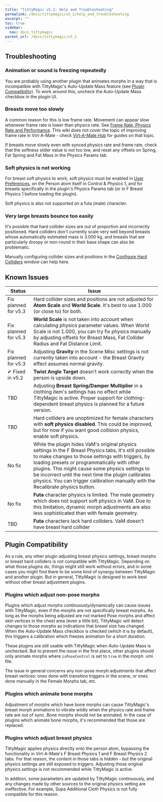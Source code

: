 ```yaml
---
title: "TittyMagic v5.2: Help and Troubleshooting"
permalink: /docs/tittymagic/v5_2/help_and_troubleshooting
excerpt: ""
toc: true
sidebar:
  nav: docs_tittymagic
parent_url: /docs/tittymagic/v5_2
---
```


## Troubleshooting

### Animation or sound is freezing repeatedly

You are probably using another plugin that animates morphs in a way that is incompatible with TittyMagic's Auto-Update Mass feature (see [Plugin Compatibility](wiki/Plugin-Compatibility)). To work around this, uncheck the Auto-Update Mass checkbox in the plugin UI.

### Breasts move too slowly

A common reason for this is low frame rate. Movement can appear slow whenever frame rate is lower than physics rate. See [Frame Rate, Physics Rate and Performance](wiki/Frame-Rate,-Physics-Rate-and-Performance). This wiki does not cover the topic of improving frame rate in Virt-A-Mate - check [Virt-A-Mate Hub](https://hub.virtamate.com/resources/categories/guides.13/) for guides on that topic.

If breasts move slowly even with synced physics rate and frame rate, check that the softness slider value is not too low, and reset any offsets on Spring, Fat Spring and Fat Mass in the Physics Params tab.

### Soft physics is not working

For breast soft physics to work, soft physics must be enabled in [User Preferences](https://hub.virtamate.com/wiki/user_preferences_performance/), on the Person atom itself in Control & Physics 1, and for breasts specifically in the plugin's Physics Params tab (or in F Breast Physics 1 before loading the plugin).

Soft physics is also not supported on a futa (male) character.

### Very large breasts bounce too easily

It's possible that hard collider sizes are out of proportion and incorrectly positioned. Hard colliders don't currently scale very well beyond breasts whose automatically estimated mass is 3.000 kg, and breasts that are particularly droopy or non-round in their base shape can also be problematic.

Manually configuring collider sizes and positions in the [Configure Hard Colliders](Breast-Hard-Colliders) window can help here.

## Known Issues

| Status | Issue |
|--------|-------|
| Fix planned for v5.3 | Hard collider sizes and positions are not adjusted for **Atom Scale** and **World Scale**. It's best to use 1.000 (or close to) for both. |
| Fix planned for v5.3 | **World Scale** is not taken into account when calculating physics parameter values. When World Scale is not 1.000, you can try fix physics manually by adjusting offsets for Breast Mass, Fat Collider Radius and Fat Distance Limit. |
| Fix planned for v5.3 | Adjusting **Gravity** in the Scene Misc settings is not currently taken into account - the Breast Gravity effect assumes normal gravity. |
| ✔ Fixed in v5.2 | **Twist Angle Target** doesn't work correctly when the person is upside down. |
| TBD | Adjusting **Breast Spring/Damper Multiplier** in a clothing item's settings has no effect while TittyMagic is active. Proper support for clothing-dependent breast physics is planned for a future version. |
| TBD | Hard colliders are unoptimized for female characters with **soft physics disabled**. This could be improved, but for now if you want good collision physics, enable soft physics. |
| No fix | While the plugin hides VaM's original physics settings in the F Breast Physics tabs, it's still possible to make changes to those settings with triggers, by loading presets or programmatically with other plugins. This might cause some physics settings to be incorrect until the next time the plugin calibrates physics. You can trigger calibration manually with the Recalibrate physics button. |
| No fix | **Futa** character physics is limited. The male geometry which does not support soft physics in VaM. Due to this limitation, dynamic morph adjustments are also less sophisticated than with female geometry. |
| TBD | **Futa** characters lack hard colliders. VaM doesn't have breast hard collider

## Plugin Compatibility

As a rule, any other plugin adjusting breast physics settings, breast morphs or breast hard colliders is not compatible with TittyMagic. Depending on what those plugins do, things might still work without errors, and in some cases you might find there to be some kind of synergy between TittyMagic and another plugin. But in general, TittyMagic is designed to work best without other breast adjustment plugins.

### Plugins which adjust non-pose morphs

Plugins which adjust morphs continuously/dynamically can cause issues with TittyMagic, even if the morphs are not specifically breast morphs. As long as the morphs being adjusted are not marked Pose morphs and affect skin vertices in the chest area (even a little bit), TittyMagic will detect changes to those morphs as indications that breast size has changed. When the Auto-Update Mass checkbox is checked (which it is by default), this triggers a calibration which freezes animation for a short duration.

These plugins are still usable with TittyMagic when Auto-Update Mass is unchecked. But to prevent the issue in the first place, other plugins should only animate morphs where `isPoseControl` is set to `true` in the morph .vmi file.

The issue in general concerns any non-pose morph adjustments that affect breast vertices: ones done with transition triggers in the scene, or ones done manually in the Female Morphs tab, etc.

### Plugins which animate bone morphs

Adjustment of morphs which have bone morphs can cause TittyMagic's breast morph animations to vibrate wildly when the physics rate and frame rate are out of sync. Bone morphs should not be animated. In the case of plugins which animate bone morphs, it's recommended that those are replaced.

### Plugins which adjust breast physics

TittyMagic applies physics directly onto the person atom, bypassing the functionality in Virt-A-Mate's F Breast Physics 1 and F Breast Physics 2 tabs. For that reason, the content in those tabs is hidden - but the original physics settings are still exposed to triggers. Adjusting those original physics settings is not recommended while TittyMagic is active.

In addition, some parameters are updated by TittyMagic continuously, and any changes made by other sources to the original physics setting are ineffective. For example, Supa Additional Cloth Physics is not fully compatible for this reason.

